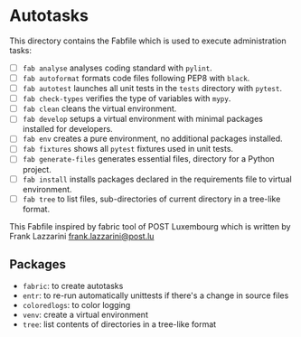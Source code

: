 # Autotasks

This directory contains the Fabfile which is used to execute administration tasks:

- [ ] `fab analyse` analyses coding standard with `pylint`.
- [ ] `fab autoformat` formats code files following PEP8 with `black`.
- [ ] `fab autotest` launches all unit tests in the `tests` directory with `pytest`.
- [ ] `fab check-types` verifies the type of variables with `mypy`.
- [ ] `fab clean` cleans the virtual environment.
- [ ] `fab develop` setups a virtual environment with minimal packages installed for developers.
- [ ] `fab env` creates a pure environment, no additional packages installed.
- [ ] `fab fixtures` shows all `pytest` fixtures used in unit tests.
- [ ] `fab generate-files` generates essential files, directory for a Python project.
- [ ] `fab install` installs packages declared in the requirements file to virtual environment.
- [ ] `fab tree` to list files, sub-directories of current directory in a tree-like format.

This Fabfile inspired by fabric tool of POST Luxembourg which is written by Frank Lazzarini <frank.lazzarini@post.lu>

## Packages
- `fabric`: to create autotasks
- `entr`: to re-run automatically unittests if there's a change in source files
- `coloredlogs`: to color logging
- `venv`: create a virtual environment
- `tree`: list contents of directories in a tree-like format
